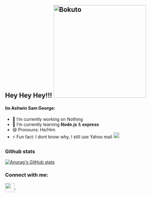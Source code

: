 ## Hey Hey Hey!!!  <img src="https://c.tenor.com/H6ryruoLdasAAAAC/haikyuu-bokuto.gif" width="300" alt="Bokuto" />

#### Im Ashwin Sam George:

- 🔭 I’m currently working on Nothing
- 🌱 I’m currently learning **Node.js** & **express**
- 😄 Pronouns: He/Him
- ⚡ Fun fact: I dont know why, I still use Yahoo mail <a href="mailto: ashwinsam01@yahoo.com" title="Image from freeiconspng.com"><img src="https://www.freeiconspng.com/uploads/yahoo-mail-icon-0.png" width="20" alt="For Windows Icons Yahoo Mail" /></a>

### Github stats
[![Anurag's GitHub stats](https://github-readme-stats.vercel.app/api?username=AshwinC8&show_icons=true&count_private=true&theme=radical)](https://github.com/anuraghazra/github-readme-stats)


### Connect with me:
<p align="left">
<p align="left">
<a href="https://discordapp.com/users/702409149304012901" target="blank">
	<img align="center" target="_blank" src="https://img.icons8.com/color/96/000000/discord.png" width="30" />
</a>&ensp;

